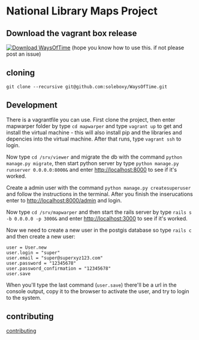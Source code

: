 # National Library Maps Project


## Download the vagrant box release
[![Download WaysOfTime](https://a.fsdn.com/con/app/sf-download-button)](https://sourceforge.net/projects/waysoftime/files/WaysOfTime/WaysOfTime_v1.0.box/download)
(hope you know how to use this. if not please post an issue)

## cloning
    git clone --recursive git@github.com:soleboxy/WaysOfTime.git 
## Development

There is a vagrantfile you can use.
First clone the project, then enter mapwarper folder by type `cd mapwarper` and type `vagrant up` to get and install the virtual machine - this will also install pip and the libraries and depencies into the virtual machine.
After that runs, type `vagrant ssh` to login.

Now type `cd /srv/viewer` and migrate the db with the command `python manage.py migrate`, then start python server by type `python manage.py runserver 0.0.0.0:8000&` and enter [http://localhost:8000](http://localhost:8000) to see if it's worked.

Create a admin user with the command `python manage.py createsuperuser` and follow the instructions in the terminal. After you finish the inserucations enter to [http://localhost:8000/admin](http://localhost:8000/admin) and login.

Now type `cd /srv/mapwarper` and then start the rails server by type `rails s -b 0.0.0.0 -p 3000&` and enter [http://localhost:3000](http://localhost:3000) to see if it's worked.

Now we need to create a new user in the postgis database so type `rails c` and then create a new user:
```
user = User.new
user.login = "super"
user.email = "super@superxyz123.com"
user.password = "12345678"
user.password_confirmation = "12345678"
user.save

```
When you'll type the last command (`user.save`) there'll be a url in the console output, copy it to the browser to activate the user, and try to login to the system.

## contributing 
[contributing](https://github.com/soleboxy/WaysOfTime/blob/master/CONTRIBUTING.md)
